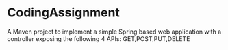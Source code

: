 # CodingAssignment
A Maven project to implement a simple Spring based web application with a controller  exposing the following 4 APIs: GET,POST,PUT,DELETE
